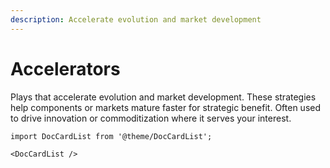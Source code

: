 ```yaml
---
description: Accelerate evolution and market development
---
```


# Accelerators

Plays that accelerate evolution and market development. These strategies help components or markets mature faster for strategic benefit. Often used to drive innovation or commoditization where it serves your interest.

```mdx-code-block
import DocCardList from '@theme/DocCardList';

<DocCardList />
```
